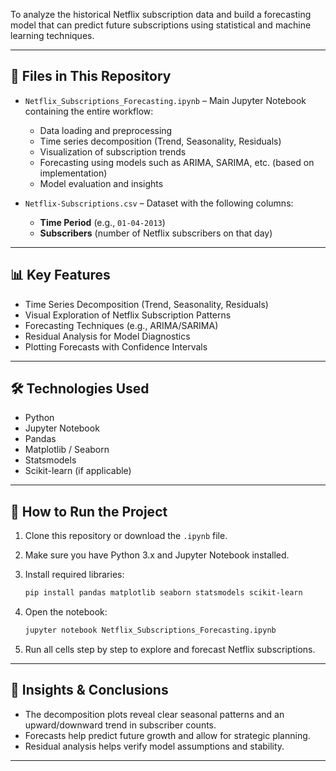 To analyze the historical Netflix subscription data and build a forecasting model that can predict future subscriptions using statistical and machine learning techniques.

---

## 📁 Files in This Repository

* `Netflix_Subscriptions_Forecasting.ipynb` – Main Jupyter Notebook containing the entire workflow:

  * Data loading and preprocessing
  * Time series decomposition (Trend, Seasonality, Residuals)
  * Visualization of subscription trends
  * Forecasting using models such as ARIMA, SARIMA, etc. (based on implementation)
  * Model evaluation and insights

* `Netflix-Subscriptions.csv` – Dataset with the following columns:

  * **Time Period** (e.g., `01-04-2013`)
  * **Subscribers** (number of Netflix subscribers on that day)

---

## 📊 Key Features

* Time Series Decomposition (Trend, Seasonality, Residuals)
* Visual Exploration of Netflix Subscription Patterns
* Forecasting Techniques (e.g., ARIMA/SARIMA)
* Residual Analysis for Model Diagnostics
* Plotting Forecasts with Confidence Intervals

---

## 🛠️ Technologies Used

* Python
* Jupyter Notebook
* Pandas
* Matplotlib / Seaborn
* Statsmodels
* Scikit-learn (if applicable)

---

## 🚀 How to Run the Project

1. Clone this repository or download the `.ipynb` file.
2. Make sure you have Python 3.x and Jupyter Notebook installed.
3. Install required libraries:

   ```bash
   pip install pandas matplotlib seaborn statsmodels scikit-learn
   ```
4. Open the notebook:

   ```bash
   jupyter notebook Netflix_Subscriptions_Forecasting.ipynb
   ```
5. Run all cells step by step to explore and forecast Netflix subscriptions.

---

## 📌 Insights & Conclusions

* The decomposition plots reveal clear seasonal patterns and an upward/downward trend in subscriber counts.
* Forecasts help predict future growth and allow for strategic planning.
* Residual analysis helps verify model assumptions and stability.

---


